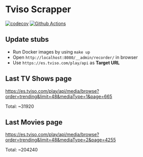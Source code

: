 Tviso Scrapper
============== 
[![codecov](https://codecov.io/gh/jacanales/tviso-scrapper/branch/master/graph/badge.svg?token=2B6KvmwDn9)](https://codecov.io/gh/jacanales/tviso-scrapper)
[![Github Actions](https://github.com/jacanales/tviso-scrapper/workflows/Test%20and%20coverage/badge.svg)](https://github.com/jacanales/tviso-scrapper/actions)

## Update stubs
* Run Docker images by using `make up`
* Open `http://localhost:8080/__admin/recorder/` in browser
* Use `https://es.tviso.com/play/api` as **Target URL**


## Last TV Shows page
https://es.tviso.com/play/api/media/browse?order=trending&limit=48&mediaType=1&page=665

Total: ~31920

## Last Movies page
https://es.tviso.com/play/api/media/browse?order=trending&limit=48&mediaType=2&page=4255

Total: ~204240
